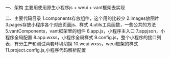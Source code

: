 一、架构
主要用使用原生小程序js + weui + vant框架去实现

二、主要代码目录
1.components存放组件，这个用的比较少
2.images放图片
3.pages存放小程序各个对应页面js、样式
4.utils工具函数，一些公共的方法
5.vantComponents，vant框架里的组件
6.app.js，小程序主入口
7.appjson，小程序全局配置
8.app.wxss，小程序全局样式
9.config.js，整个小程序的接口列表，有分生产和测试两套环境切换
10.weui.wxss，weui框架的样式
11.project.config.js,小程序代码解析配置